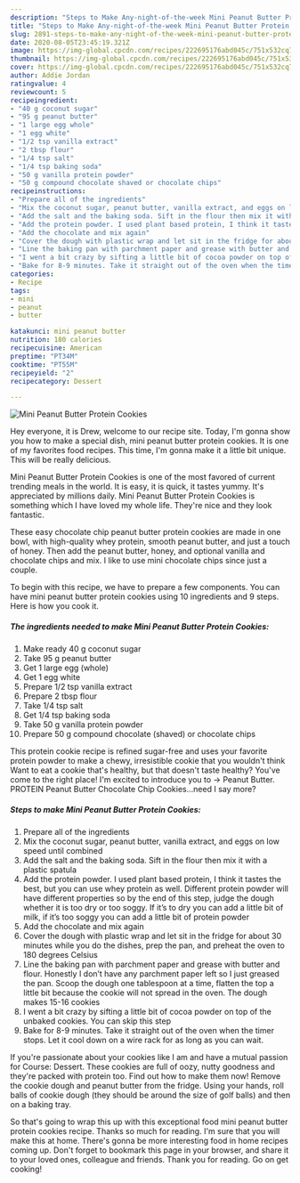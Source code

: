 ```yaml
---
description: "Steps to Make Any-night-of-the-week Mini Peanut Butter Protein Cookies"
title: "Steps to Make Any-night-of-the-week Mini Peanut Butter Protein Cookies"
slug: 2891-steps-to-make-any-night-of-the-week-mini-peanut-butter-protein-cookies
date: 2020-08-05T23:45:19.321Z
image: https://img-global.cpcdn.com/recipes/222695176abd045c/751x532cq70/mini-peanut-butter-protein-cookies-recipe-main-photo.jpg
thumbnail: https://img-global.cpcdn.com/recipes/222695176abd045c/751x532cq70/mini-peanut-butter-protein-cookies-recipe-main-photo.jpg
cover: https://img-global.cpcdn.com/recipes/222695176abd045c/751x532cq70/mini-peanut-butter-protein-cookies-recipe-main-photo.jpg
author: Addie Jordan
ratingvalue: 4
reviewcount: 5
recipeingredient:
- "40 g coconut sugar"
- "95 g peanut butter"
- "1 large egg whole"
- "1 egg white"
- "1/2 tsp vanilla extract"
- "2 tbsp flour"
- "1/4 tsp salt"
- "1/4 tsp baking soda"
- "50 g vanilla protein powder"
- "50 g compound chocolate shaved or chocolate chips"
recipeinstructions:
- "Prepare all of the ingredients"
- "Mix the coconut sugar, peanut butter, vanilla extract, and eggs on low speed until combined"
- "Add the salt and the baking soda. Sift in the flour then mix it with a plastic spatula"
- "Add the protein powder. I used plant based protein, I think it tastes the best, but you can use whey protein as well. Different protein powder will have different properties so by the end of this step, judge the dough whether it is too dry or too soggy. If it’s to dry you can add a little bit of milk, if it’s too soggy you can add a little bit of protein powder"
- "Add the chocolate and mix again"
- "Cover the dough with plastic wrap and let sit in the fridge for about 30 minutes while you do the dishes, prep the pan, and preheat the oven to 180 degrees Celsius"
- "Line the baking pan with parchment paper and grease with butter and flour. Honestly I don’t have any parchment paper left so I just greased the pan. Scoop the dough one tablespoon at a time, flatten the top a little bit because the cookie will not spread in the oven. The dough makes 15-16 cookies"
- "I went a bit crazy by sifting a little bit of cocoa powder on top of the unbaked cookies. You can skip this step"
- "Bake for 8-9 minutes. Take it straight out of the oven when the timer stops. Let it cool down on a wire rack for as long as you can wait."
categories:
- Recipe
tags:
- mini
- peanut
- butter

katakunci: mini peanut butter 
nutrition: 180 calories
recipecuisine: American
preptime: "PT34M"
cooktime: "PT55M"
recipeyield: "2"
recipecategory: Dessert

---
```



![Mini Peanut Butter Protein Cookies](https://img-global.cpcdn.com/recipes/222695176abd045c/751x532cq70/mini-peanut-butter-protein-cookies-recipe-main-photo.jpg)

Hey everyone, it is Drew, welcome to our recipe site. Today, I'm gonna show you how to make a special dish, mini peanut butter protein cookies. It is one of my favorites food recipes. This time, I'm gonna make it a little bit unique. This will be really delicious.

Mini Peanut Butter Protein Cookies is one of the most favored of current trending meals in the world. It is easy, it is quick, it tastes yummy. It's appreciated by millions daily. Mini Peanut Butter Protein Cookies is something which I have loved my whole life. They're nice and they look fantastic.

These easy chocolate chip peanut butter protein cookies are made in one bowl, with high-quality whey protein, smooth peanut butter, and just a touch of honey. Then add the peanut butter, honey, and optional vanilla and chocolate chips and mix. I like to use mini chocolate chips since just a couple.


To begin with this recipe, we have to prepare a few components. You can have mini peanut butter protein cookies using 10 ingredients and 9 steps. Here is how you cook it.

<!--inarticleads1-->

##### The ingredients needed to make Mini Peanut Butter Protein Cookies:

1. Make ready 40 g coconut sugar
1. Take 95 g peanut butter
1. Get 1 large egg (whole)
1. Get 1 egg white
1. Prepare 1/2 tsp vanilla extract
1. Prepare 2 tbsp flour
1. Take 1/4 tsp salt
1. Get 1/4 tsp baking soda
1. Take 50 g vanilla protein powder
1. Prepare 50 g compound chocolate (shaved) or chocolate chips


This protein cookie recipe is refined sugar-free and uses your favorite protein powder to make a chewy, irresistible cookie that you wouldn&#39;t think Want to eat a cookie that&#39;s healthy, but that doesn&#39;t taste healthy? You&#39;ve come to the right place! I&#39;m excited to introduce you to -&gt; Peanut Butter. PROTEIN Peanut Butter Chocolate Chip Cookies…need I say more? 

<!--inarticleads2-->

##### Steps to make Mini Peanut Butter Protein Cookies:

1. Prepare all of the ingredients
1. Mix the coconut sugar, peanut butter, vanilla extract, and eggs on low speed until combined
1. Add the salt and the baking soda. Sift in the flour then mix it with a plastic spatula
1. Add the protein powder. I used plant based protein, I think it tastes the best, but you can use whey protein as well. Different protein powder will have different properties so by the end of this step, judge the dough whether it is too dry or too soggy. If it’s to dry you can add a little bit of milk, if it’s too soggy you can add a little bit of protein powder
1. Add the chocolate and mix again
1. Cover the dough with plastic wrap and let sit in the fridge for about 30 minutes while you do the dishes, prep the pan, and preheat the oven to 180 degrees Celsius
1. Line the baking pan with parchment paper and grease with butter and flour. Honestly I don’t have any parchment paper left so I just greased the pan. Scoop the dough one tablespoon at a time, flatten the top a little bit because the cookie will not spread in the oven. The dough makes 15-16 cookies
1. I went a bit crazy by sifting a little bit of cocoa powder on top of the unbaked cookies. You can skip this step
1. Bake for 8-9 minutes. Take it straight out of the oven when the timer stops. Let it cool down on a wire rack for as long as you can wait.


If you&#39;re passionate about your cookies like I am and have a mutual passion for Course: Dessert. These cookies are full of oozy, nutty goodness and they&#39;re packed with protein too. Find out how to make them now! Remove the cookie dough and peanut butter from the fridge. Using your hands, roll balls of cookie dough (they should be around the size of golf balls) and then on a baking tray. 

So that's going to wrap this up with this exceptional food mini peanut butter protein cookies recipe. Thanks so much for reading. I'm sure that you will make this at home. There's gonna be more interesting food in home recipes coming up. Don't forget to bookmark this page in your browser, and share it to your loved ones, colleague and friends. Thank you for reading. Go on get cooking!
